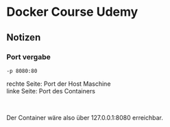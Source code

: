 # Docker Course Udemy

## Notizen

### Port vergabe

```console
-p 8080:80
```

rechte Seite: Port der Host Maschine <br>
linke Seite: Port des Containers <br>

<br>

Der Container wäre also über 127.0.0.1:8080 erreichbar.


